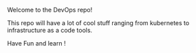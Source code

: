 Welcome to the DevOps repo!

This repo will have a lot of cool stuff ranging from kubernetes to infrastructure as a code tools.

Have Fun and learn !
